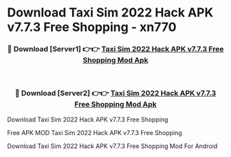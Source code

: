 # Download Taxi Sim 2022 Hack APK v7.7.3 Free Shopping - xn770



<div align="center">
<h3>🔴 Download [Server1] 👉👉 <a href="https://momento.my/?title=Taxi_Sim_2022_Hack_APK_v7.7.3_Free_Shopping">Taxi Sim 2022 Hack APK v7.7.3 Free Shopping Mod Apk</a></h3><br>

<h3>🔴 Download [Server2] 👉👉 <a href="https://momento.my/?title=Taxi_Sim_2022_Hack_APK_v7.7.3_Free_Shopping">Taxi Sim 2022 Hack APK v7.7.3 Free Shopping Mod Apk</a></h3>
</div>



Download Taxi Sim 2022 Hack APK v7.7.3 Free Shopping 

Free APK MOD Taxi Sim 2022 Hack APK v7.7.3 Free Shopping 

Download Taxi Sim 2022 Hack APK v7.7.3 Free Shopping Mod For Android
